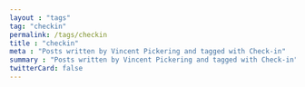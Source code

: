 ```yaml
---
layout : "tags"
tag: "checkin"
permalink: /tags/checkin
title : "checkin"
meta : "Posts written by Vincent Pickering and tagged with Check-in"
summary : "Posts written by Vincent Pickering and tagged with Check-in"
twitterCard: false
---
```

